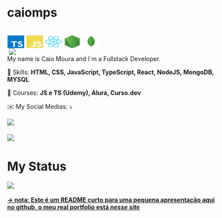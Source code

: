 # caiomps
<div style="display: inline_block" align="left"><br>
  <img align="center" alt="JavaScript" height="30" width="40" src="https://raw.githubusercontent.com/devicons/devicon/master/icons/typescript/typescript-plain.svg">
  <img align="center" alt="TypeScript" height="30" width="40" src="https://raw.githubusercontent.com/devicons/devicon/master/icons/javascript/javascript-plain.svg">
  <img align="center" alt="React" height="30" width="40" src="https://raw.githubusercontent.com/devicons/devicon/master/icons/react/react-original.svg">
  <img align="center" alt="NodeJS" height="30" width="40" src="https://raw.githubusercontent.com/devicons/devicon/master/icons/nodejs/nodejs-original.svg">
  <img align="center" alt="MongoDB" height="30" width="40" src="https://raw.githubusercontent.com/devicons/devicon/master/icons/mongodb/mongodb-original.svg">
</div>

<img src="https://raw.githubusercontent.com/MicaelliMedeiros/micaellimedeiros/master/image/computer-illustration.png" min-width="500px" max-width="500px" width="500px" align="right">

<p align="left"> 
  My name is Caio Moura and I`m a Fullstack Developer.<br>
</p>

<p align="left">
  🦄 Skills: <strong>HTML, CSS, JavaScript, TypeScript, React, NodeJS, MongoDB, MYSQL</strong>
</p>

<p align="left">
  💼 Courses: <strong>JS e TS (Udemy), Alura, Curso.dev</strong>
</p>

<p align="left">
  ✉️ My Social Medias: ⤵️
</p>

<p align="left">
  <a href="https://mail.google.com/mail/u/1/#inbox?compose=GTvVlcSMSqVrVmpLCJJhxsQQnfBQrvCjmsSmLjLvbrqJCcwKnCGdVKczqLWXNxdwKkvJqWjtlLJGg" alt="Gmail">
  <img src="https://img.shields.io/badge/-Gmail-FF0000?style=flat-square&labelColor=FF0000&logo=gmail&logoColor=white&link=LINK-DO-SEU-EMAIL" /></a>

  </br>

  </br>
  
  <a href="https://twitter.com/luciano655dev" alt="Twitter">
  <img src="https://img.shields.io/badge/-Twitter-55acee?style=flat-square&labelColor=55acee&logo=twitter&logoColor=white&link='https://twitter.com/Luciano655dev'"/></a>
</p>

# My Status
<div>
  <a href="https://github.com/caiomps">
  <img height="200em" src="https://github-readme-stats.vercel.app/api?username=Luciano655dev&show_icons=true&theme=dracula&include_all_commits=true&count_private=true"/>
</div>

<strong>-> nota: Este é um README curto para uma pequena apresentação aqui no github, o meu real portfolio está <a href="#">***nesse site***</a></strong>
